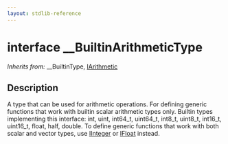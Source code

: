```yaml
---
layout: stdlib-reference
---
```


# interface \_\_BuiltinArithmeticType

*Inherits from:* \_\_BuiltinType, [IArithmetic](../iarithmetic-01/index.html)

## Description

A type that can be used for arithmetic operations. For defining generic functions that work with builtin scalar arithmetic types only.
Builtin types implementing this interface: <span class='code'><span class="code_keyword">int</span></span>, <span class='code'><span class="code_keyword">uint</span></span>, <span class='code'>int64_t</span>, <span class='code'>uint64_t</span>, <span class='code'>int8_t</span>, <span class='code'>uint8_t</span>, <span class='code'>int16_t</span>, <span class='code'>uint16_t</span>, <span class='code'><span class="code_keyword">float</span></span>, <span class='code'><span class="code_keyword">half</span></span>, <span class='code'><span class="code_keyword">double</span></span>.
To define generic functions that work with both scalar and vector types, use <span class='code'><a href="../iinteger-01/index.html" class="code_type">IInteger</a></span> or <span class='code'><a href="../ifloat-01/index.html" class="code_type">IFloat</a></span> instead.


